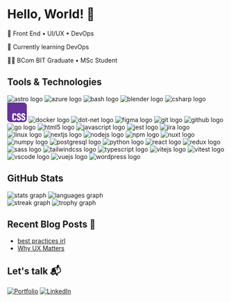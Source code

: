 # Hello, World! 👋

<p>🔭 Front End • UI/UX • DevOps</p>
<p>🌱 Currently learning DevOps</p>
<p>👨‍🎓 BCom BIT Graduate • MSc Student</p>

## Tools & Technologies

<div align="left">
  <img src="https://cdn.jsdelivr.net/gh/devicons/devicon/icons/astro/astro-original.svg" height="45" alt="astro logo" />
  <img src="https://cdn.jsdelivr.net/gh/devicons/devicon/icons/azure/azure-original.svg" height="45" alt="azure logo" />
  <img src="https://cdn.jsdelivr.net/gh/devicons/devicon/icons/bash/bash-original.svg" height="45" alt="bash logo" />
  <img src="https://cdn.jsdelivr.net/gh/devicons/devicon/icons/blender/blender-original.svg" height="45" alt="blender logo" />
  <img src="https://cdn.jsdelivr.net/gh/devicons/devicon/icons/csharp/csharp-original.svg" height="45" alt="csharp logo" />
  <img src="https://github.com/CSS-Next/logo.css/blob/main/primary/css.png" height="45" alt="css3 logo" />
  <img src="https://cdn.jsdelivr.net/gh/devicons/devicon/icons/docker/docker-original.svg" height="45" alt="docker logo" />
  <img src="https://cdn.jsdelivr.net/gh/devicons/devicon/icons/dot-net/dot-net-original.svg" height="45" alt="dot-net logo"/>
  <img src="https://cdn.jsdelivr.net/gh/devicons/devicon/icons/figma/figma-original.svg" height="45" alt="figma logo" />
  <img src="https://cdn.jsdelivr.net/gh/devicons/devicon/icons/git/git-original.svg" height="45" alt="git logo" />
  <img src="https://cdn.jsdelivr.net/gh/devicons/devicon/icons/github/github-original.svg" height="45" alt="github logo" />
  <img src="https://cdn.jsdelivr.net/gh/devicons/devicon/icons/go/go-original.svg" height="45" alt="go logo" />
  <img src="https://cdn.jsdelivr.net/gh/devicons/devicon/icons/html5/html5-original.svg" height="45" alt="html5 logo" />
  <img src="https://cdn.jsdelivr.net/gh/devicons/devicon/icons/javascript/javascript-original.svg" height="45" alt="javascript logo" />
  <img src="https://cdn.jsdelivr.net/gh/devicons/devicon/icons/jest/jest-plain.svg" height="45" alt="jest logo" />
  <img src="https://cdn.jsdelivr.net/gh/devicons/devicon/icons/jira/jira-original.svg" height="45" alt="jira logo" />
  <img src="https://cdn.jsdelivr.net/gh/devicons/devicon/icons/linux/linux-original.svg" height="45" alt="linux logo" />
  <img src="https://cdn.jsdelivr.net/gh/devicons/devicon/icons/nextjs/nextjs-original.svg" height="45" alt="nextjs logo" />
  <img src="https://cdn.jsdelivr.net/gh/devicons/devicon/icons/nodejs/nodejs-original.svg" height="45" alt="nodejs logo" />
  <img src="https://cdn.jsdelivr.net/gh/devicons/devicon/icons/npm/npm-original-wordmark.svg" height="45" alt="npm logo" />
  <img src="https://cdn.jsdelivr.net/gh/devicons/devicon/icons/nuxtjs/nuxtjs-original.svg" height="45" alt="nuxt logo" />
  <img src="https://cdn.jsdelivr.net/gh/devicons/devicon/icons/numpy/numpy-original.svg" height="45" alt="numpy logo" />
  <img src="https://cdn.jsdelivr.net/gh/devicons/devicon/icons/postgresql/postgresql-original.svg" height="45" alt="postgresql logo" />
  <img src="https://cdn.jsdelivr.net/gh/devicons/devicon/icons/python/python-original.svg" height="45" alt="python logo" />
  <img src="https://cdn.jsdelivr.net/gh/devicons/devicon/icons/react/react-original.svg" height="45" alt="react logo" />
  <img src="https://cdn.jsdelivr.net/gh/devicons/devicon/icons/redux/redux-original.svg" height="45" alt="redux logo" />
  <img src="https://cdn.jsdelivr.net/gh/devicons/devicon/icons/sass/sass-original.svg" height="45" alt="sass logo" />
  <img src="https://cdn.jsdelivr.net/gh/devicons/devicon/icons/tailwindcss/tailwindcss-original.svg" height="45" alt="tailwindcss logo" />
  <img src="https://cdn.jsdelivr.net/gh/devicons/devicon/icons/typescript/typescript-original.svg" height="45" alt="typescript logo" />
  <img src="https://cdn.jsdelivr.net/gh/devicons/devicon/icons/vitejs/vitejs-original.svg" height="45" alt="vitejs logo" />
  <img src="https://cdn.jsdelivr.net/gh/devicons/devicon/icons/vitest/vitest-original.svg" height="45" alt="vitest logo" />
  <img src="https://cdn.jsdelivr.net/gh/devicons/devicon/icons/vscode/vscode-original.svg" height="45" alt="vscode logo" />
  <img src="https://cdn.jsdelivr.net/gh/devicons/devicon/icons/vuejs/vuejs-original.svg" height="45" alt="vuejs logo" />
  <img src="https://cdn.jsdelivr.net/gh/devicons/devicon/icons/wordpress/wordpress-original.svg" height="45" alt="wordpress logo" />
</div>

## GitHub Stats

<div align="left">
  <img src="https://github-readme-stats.vercel.app/api?username=wazeerc&hide_title=false&hide_rank=false&show_icons=true&include_all_commits=true&count_private=true&disable_animations=false&theme=gotham&locale=en&hide_border=true" height="150" alt="stats graph"  />
  <img src="https://github-readme-stats.vercel.app/api/top-langs/?username=wazeerc&theme=gotham&show_icons=true&hide_border=true&layout=compact" height="150" alt="languages graph"  />
</div>

<div align="left">
  <img src="https://streak-stats.demolab.com?user=wazeerc&locale=en&mode=weekly&theme=gotham&hide_border=true&date_format=M%20j%5B,%20Y%5D&order=3" height="150" alt="streak graph"  />
  <img src="https://github-profile-trophy.vercel.app?username=wazeerc&theme=onestar&column=3&row=2&margin-w=10&margin-h=10&no-bg=false&no-frame=true&order=4" height="150" alt="trophy graph"  />
</div>

## Recent Blog Posts 📝

- [best practices irl](https://wazeerc.github.io/blog/best-practices/)
- [Why UX Matters](https://wazeerc.github.io/blog/why-ux-matters/)

## Let's talk 📬

[![Portfolio](https://img.shields.io/static/v1?message=Website&logo=&label=&color=0c1014&logoColor=268f77&labelColor=&style=for-the-badge)](https://wazeerc.github.io/)
[![LinkedIn](https://img.shields.io/static/v1?message=LinkedIn&logo=linkedin&label=&color=0c1014&logoColor=268f77&labelColor=&style=for-the-badge)](https://www.linkedin.com/in/wazeerc/)
